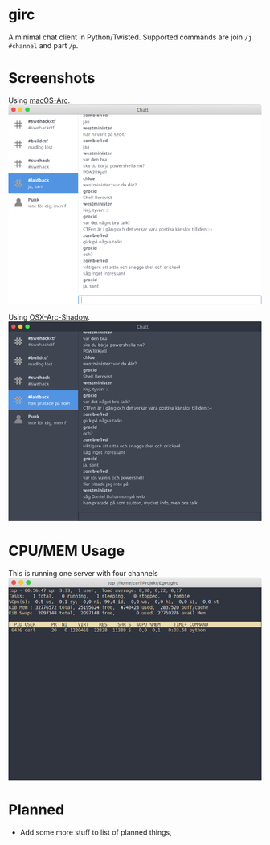 # girc
A minimal chat client in Python/Twisted. Supported commands are join `/j #channel` and part `/p`.

# Screenshots

Using [macOS-Arc](https://github.com/grocid/macOS-Arc).
![girc](screenshot.png)


Using [OSX-Arc-Shadow](https://github.com/LinxGem33/OSX-Arc-Shadow).
![girc dark](dark.png)

# CPU/MEM Usage
This is running one server with four channels
![usage](usage.png)

# Planned
- Add some more stuff to list of planned things,